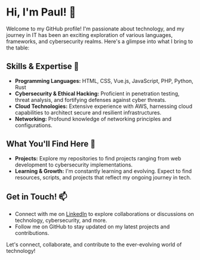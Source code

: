 # Hi, I'm Paul! 👋

Welcome to my GitHub profile! I'm passionate about technology, and my journey in IT has been an exciting exploration of various languages, frameworks, and cybersecurity realms. Here's a glimpse into what I bring to the table:

## Skills & Expertise 🚀

- **Programming Languages:** HTML, CSS, Vue.js, JavaScript, PHP, Python, Rust
- **Cybersecurity & Ethical Hacking:** Proficient in penetration testing, threat analysis, and fortifying defenses against cyber threats.
- **Cloud Technologies:** Extensive experience with AWS, harnessing cloud capabilities to architect secure and resilient infrastructures.
- **Networking:** Profound knowledge of networking principles and configurations.

## What You'll Find Here 🌟

- **Projects:** Explore my repositories to find projects ranging from web development to cybersecurity implementations.
- **Learning & Growth:** I'm constantly learning and evolving. Expect to find resources, scripts, and projects that reflect my ongoing journey in tech.

## Get in Touch! 📫

- Connect with me on [LinkedIn](Your_LinkedIn_Profile_Link) to explore collaborations or discussions on technology, cybersecurity, and more.
- Follow me on GitHub to stay updated on my latest projects and contributions.

Let's connect, collaborate, and contribute to the ever-evolving world of technology!

